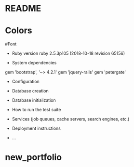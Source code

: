 # README

# Colors


#Font


* Ruby version
  ruby 2.5.3p105 (2018-10-18 revision 65156)

* System dependencies

gem 'bootstrap', '~> 4.2.1'
gem 'jquery-rails'
gem 'petergate'

* Configuration

* Database creation

* Database initialization

* How to run the test suite

* Services (job queues, cache servers, search engines, etc.)

* Deployment instructions

* ...
# new_portfolio

